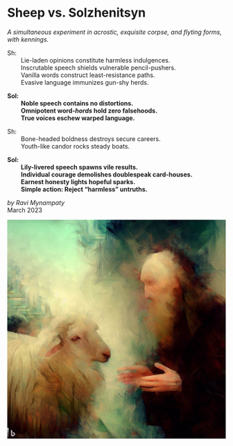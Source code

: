 # Sheep vs. Solzhenitsyn  
_A simultaneous experiment in acrostic, exquisite corpse, and flyting forms, with kennings._  

Sh:  
&nbsp;&nbsp;&nbsp;&nbsp;&nbsp;&nbsp;&nbsp;&nbsp;Lie-laden opinions constitute harmless indulgences.    
&nbsp;&nbsp;&nbsp;&nbsp;&nbsp;&nbsp;&nbsp;&nbsp;Inscrutable speech shields vulnerable pencil-pushers.   
&nbsp;&nbsp;&nbsp;&nbsp;&nbsp;&nbsp;&nbsp;&nbsp;Vanilla words construct least-resistance paths.  
&nbsp;&nbsp;&nbsp;&nbsp;&nbsp;&nbsp;&nbsp;&nbsp;Evasive language immunizes gun-shy herds.  

**Sol:**   
&nbsp;&nbsp;&nbsp;&nbsp;&nbsp;&nbsp;&nbsp;&nbsp;**Noble speech contains no distortions.**  
&nbsp;&nbsp;&nbsp;&nbsp;&nbsp;&nbsp;&nbsp;&nbsp;**Omnipotent word-_hords_ hold zero falsehoods.**     
&nbsp;&nbsp;&nbsp;&nbsp;&nbsp;&nbsp;&nbsp;&nbsp;**True voices eschew warped language.**  

Sh:  
&nbsp;&nbsp;&nbsp;&nbsp;&nbsp;&nbsp;&nbsp;&nbsp;Bone-headed boldness destroys secure careers.  
&nbsp;&nbsp;&nbsp;&nbsp;&nbsp;&nbsp;&nbsp;&nbsp;Youth-like candor rocks steady boats.  

**Sol:**      
&nbsp;&nbsp;&nbsp;&nbsp;&nbsp;&nbsp;&nbsp;&nbsp;**Lily-livered speech spawns vile results.**    
&nbsp;&nbsp;&nbsp;&nbsp;&nbsp;&nbsp;&nbsp;&nbsp;**Individual courage demolishes doublespeak card-houses.**    
&nbsp;&nbsp;&nbsp;&nbsp;&nbsp;&nbsp;&nbsp;&nbsp;**Earnest honesty lights hopeful sparks.**    
&nbsp;&nbsp;&nbsp;&nbsp;&nbsp;&nbsp;&nbsp;&nbsp;**Simple action: Reject “harmless” untruths.**  

_by Ravi Mynampaty_  
March 2023  

![Abstract image of Solzhenitsyn debating a sheep.](assets/images/sheep1.jpeg)
